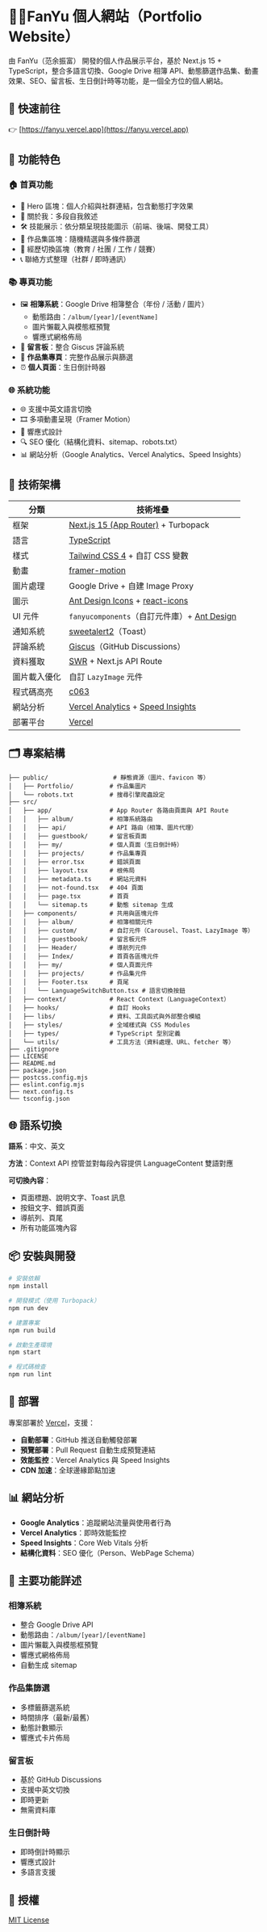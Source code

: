 # 🧑‍💻FanYu 個人網站（Portfolio Website）

由 FanYu（范余振富） 開發的個人作品展示平台，基於 Next.js 15 + TypeScript，整合多語言切換、Google Drive 相簿 API、動態篩選作品集、動畫效果、SEO、留言板、生日倒計時等功能，是一個全方位的個人網站。

## 🔗 快速前往

👉 [https://fanyu.vercel.app](https://fanyu.vercel.app)

## 📌 功能特色

### 🏠 首頁功能

- 🚀 Hero 區塊：個人介紹與社群連結，包含動態打字效果
- 🙋 關於我：多段自我敘述
- 🛠 技能展示：依分類呈現技能圖示（前端、後端、開發工具）
- 🎨 作品集區塊：隨機精選與多條件篩選
- 🧭 經歷切換區塊（教育 / 社團 / 工作 / 競賽）
- 📞 聯絡方式整理（社群 / 即時通訊）

### 📚 專頁功能

- 🖼 **相簿系統**：Google Drive 相簿整合（年份 / 活動 / 圖片）
  - 動態路由：`/album/[year]/[eventName]`
  - 圖片懶載入與模態框預覽
  - 響應式網格佈局
- 📝 **留言板**：整合 Giscus 評論系統
- 🎯 **作品集專頁**：完整作品展示與篩選
- ⏰ **個人頁面**：生日倒計時器

### 🌐 系統功能

- 🌐 支援中英文語言切換
- 🎞 多項動畫呈現（Framer Motion）
- 📱 響應式設計
- 🔍 SEO 優化（結構化資料、sitemap、robots.txt）
- 📊 網站分析（Google Analytics、Vercel Analytics、Speed Insights）

## 🧰 技術架構

| 分類         | 技術堆疊                                                                                                            |
| ------------ | ------------------------------------------------------------------------------------------------------------------- |
| 框架         | [Next.js 15 (App Router)](https://nextjs.org/) + Turbopack                                                          |
| 語言         | [TypeScript](https://www.typescriptlang.org/)                                                                       |
| 樣式         | [Tailwind CSS 4](https://tailwindcss.com/) + 自訂 CSS 變數                                                          |
| 動畫         | [framer-motion](https://www.framer.com/motion/)                                                                     |
| 圖片處理     | Google Drive + 自建 Image Proxy                                                                                     |
| 圖示         | [Ant Design Icons](https://ant.design/components/icon/) + [react-icons](https://react-icons.github.io/react-icons/) |
| UI 元件      | `fanyucomponents`（自訂元件庫）+ [Ant Design](https://ant.design/)                                                  |
| 通知系統     | [sweetalert2](https://sweetalert2.github.io/)（Toast）                                                              |
| 評論系統     | [Giscus](https://giscus.app/)（GitHub Discussions）                                                                 |
| 資料獲取     | [SWR](https://swr.vercel.app/) + Next.js API Route                                                                  |
| 圖片載入優化 | 自訂 `LazyImage` 元件                                                                                               |
| 程式碼高亮   | [c063](https://www.npmjs.com/package/c063)                                                                          |
| 網站分析     | [Vercel Analytics](https://vercel.com/analytics) + [Speed Insights](https://vercel.com/docs/speed-insights)         |
| 部署平台     | [Vercel](https://vercel.com/)                                                                                       |

## 🗂 專案結構

```plaintext
├── public/                  # 靜態資源（圖片、favicon 等）
│   ├── Portfolio/          # 作品集圖片
│   └── robots.txt          # 搜尋引擎爬蟲設定
├── src/
│   ├── app/                # App Router 各路由頁面與 API Route
│   │   ├── album/          # 相簿系統路由
│   │   ├── api/            # API 路由（相簿、圖片代理）
│   │   ├── guestbook/      # 留言板頁面
│   │   ├── my/             # 個人頁面（生日倒計時）
│   │   ├── projects/       # 作品集專頁
│   │   ├── error.tsx       # 錯誤頁面
│   │   ├── layout.tsx      # 根佈局
│   │   ├── metadata.ts     # 網站元資料
│   │   ├── not-found.tsx   # 404 頁面
│   │   ├── page.tsx        # 首頁
│   │   └── sitemap.ts      # 動態 sitemap 生成
│   ├── components/         # 共用與區塊元件
│   │   ├── album/          # 相簿相關元件
│   │   ├── custom/         # 自訂元件（Carousel、Toast、LazyImage 等）
│   │   ├── guestbook/      # 留言板元件
│   │   ├── Header/         # 導航列元件
│   │   ├── Index/          # 首頁各區塊元件
│   │   ├── my/             # 個人頁面元件
│   │   ├── projects/       # 作品集元件
│   │   ├── Footer.tsx      # 頁尾
│   │   └── LanguageSwitchButton.tsx # 語言切換按鈕
│   ├── context/            # React Context（LanguageContext）
│   ├── hooks/              # 自訂 Hooks
│   ├── libs/               # 資料、工具函式與外部整合模組
│   ├── styles/             # 全域樣式與 CSS Modules
│   ├── types/              # TypeScript 型別定義
│   └── utils/              # 工具方法（資料處理、URL、fetcher 等）
├── .gitignore
├── LICENSE
├── README.md
├── package.json
├── postcss.config.mjs
├── eslint.config.mjs
├── next.config.ts
└── tsconfig.json
```

## 🌐 語系切換

**語系**：中文、英文

**方法**：Context API 控管並對每段內容提供 LanguageContent 雙語對應

**可切換內容**：

- 頁面標題、說明文字、Toast 訊息
- 按鈕文字、錯誤頁面
- 導航列、頁尾
- 所有功能區塊內容

## 📦 安裝與開發

```bash
# 安裝依賴
npm install

# 開發模式（使用 Turbopack）
npm run dev

# 建置專案
npm run build

# 啟動生產環境
npm start

# 程式碼檢查
npm run lint
```

## 🚀 部署

專案部署於 [Vercel](https://vercel.com/)，支援：

- **自動部署**：GitHub 推送自動觸發部署
- **預覽部署**：Pull Request 自動生成預覽連結
- **效能監控**：Vercel Analytics 與 Speed Insights
- **CDN 加速**：全球邊緣節點加速

## 📊 網站分析

- **Google Analytics**：追蹤網站流量與使用者行為
- **Vercel Analytics**：即時效能監控
- **Speed Insights**：Core Web Vitals 分析
- **結構化資料**：SEO 優化（Person、WebPage Schema）

## 🎯 主要功能詳述

### 相簿系統

- 整合 Google Drive API
- 動態路由：`/album/[year]/[eventName]`
- 圖片懶載入與模態框預覽
- 響應式網格佈局
- 自動生成 sitemap

### 作品集篩選

- 多標籤篩選系統
- 時間排序（最新/最舊）
- 動態計數顯示
- 響應式卡片佈局

### 留言板

- 基於 GitHub Discussions
- 支援中英文切換
- 即時更新
- 無需資料庫

### 生日倒計時

- 即時倒計時顯示
- 響應式設計
- 多語言支援

## 📜 授權

[MIT License](https://github.com/fanyuuu2006/fanyu/blob/main/LICENSE)
